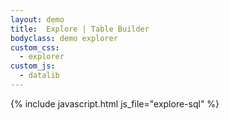 ```yaml
---
layout: demo
title:  Explore | Table Builder
bodyclass: demo explorer
custom_css:
  - explorer
custom_js:
  - datalib
---
```


<div id="demo">
</div>

{% include javascript.html js_file="explore-sql" %}
